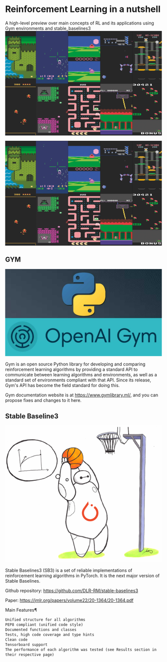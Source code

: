 # Reinforcement Learning in a nutshell
A high-level preview over main concepts of RL and its applications using Gym environments and stable_baselines3
![alt text](https://github.com/EssamMohamedAbo-ElMkarem/Reinforcement-Learning-in-a-nutshell/blob/main/images/envs.png?style=centerme)
<p align="center">
  <img src="https://github.com/EssamMohamedAbo-ElMkarem/Reinforcement-Learning-in-a-nutshell/blob/main/images/envs.png" />
</p>


## GYM

![alt text](https://github.com/EssamMohamedAbo-ElMkarem/Reinforcement-Learning-in-a-nutshell/blob/main/images/gym.jpg)

Gym is an open source Python library for developing and comparing reinforcement learning algorithms by providing a standard API to communicate between learning algorithms and environments, as well as a standard set of environments compliant with that API. Since its release, Gym's API has become the field standard for doing this.

Gym documentation website is at https://www.gymlibrary.ml/, and you can propose fixes and changes to it here.

## Stable Baseline3
![alt text](https://github.com/EssamMohamedAbo-ElMkarem/Reinforcement-Learning-in-a-nutshell/blob/main/images/stable.png)

Stable Baselines3 (SB3) is a set of reliable implementations of reinforcement learning algorithms in PyTorch. It is the next major version of Stable Baselines.

Github repository: https://github.com/DLR-RM/stable-baselines3

Paper: https://jmlr.org/papers/volume22/20-1364/20-1364.pdf

Main Features¶

    Unified structure for all algorithms
    PEP8 compliant (unified code style)
    Documented functions and classes
    Tests, high code coverage and type hints
    Clean code
    Tensorboard support
    The performance of each algorithm was tested (see Results section in their respective page)
